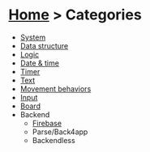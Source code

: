 # [Home](index.html) > Categories

- [System](system.index.html)
- [Data structure](datastructure.index.html)
- [Logic](logic.index.html)
- [Date & time](date.index.html)
- [Timer](timer.index.html)
- [Text](text.index.html)
- [Movement behaviors](movement.index.html)
- [Input](input.index.html)
- [Board](board.index.html)
- Backend
  - [Firebase](firebase.index.html)
  - Parse/Back4app
  - Backendless